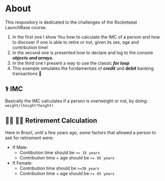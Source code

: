 # About
This respository is dedicated to the challenges of the Rocketseat LaunchBase course.
1) In the first one I show You how to calculate the IMC of a person and how to discover if one is able
to retire or not, given its sex, age and contribution time!
2) In the second one is presented how to declare and log to the console **_objects and arrays_**.
3) In the third one I present a way to use the classic **_for loop_**
4) This example simulates the fundamentals of **_credit_** and **_debit_** banking transactions 💸 
## ⚕️ IMC
Basically the IMC calculates if a person is overweight or not, by doing:
`weight/(height*height)`

## 👵🏾 👴🏿 Retirement Calculation
Here in Brazil, until a few years ago, some factors that allowed a person to ask for retirement were:
- If Male:
  * Contibution time should be `>= 35 years`
  * Contribution time + age should be `>= 95 years`
- If Female:
  * Contribution time should be `>=30 years`
  * Contribution time + age should be `>= 85 years`
